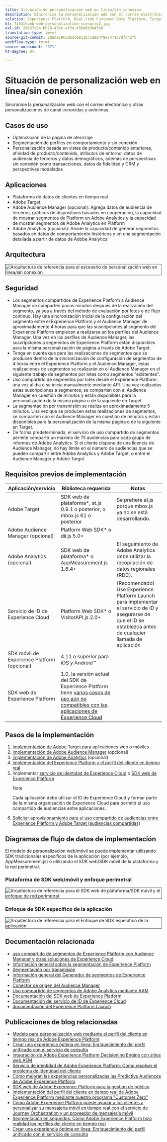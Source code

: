```yaml
---
title: Situación de personalización web en línea/sin conexión
description: Sincronice la personalización web con el correo electrónico y otras personalizaciones de canal conocidas y anónimas.
solution: Experience Platform, Real-time Customer Data Platform, Target, Audience Manager, Analytics, Experience Cloud Services, Data Collection
kt: 7194thumb-web-personalization-scenario2.jpg
exl-id: 29667c0e-bb79-432e-af3a-45bd0b3b43bb
translation-type: tm+mt
source-git-commit: 2daba1965d6dce011bcce924f8e7471d7dfd42fb
workflow-type: tm+mt
source-wordcount: '971'
ht-degree: 0%

---
```


# Situación de personalización web en línea/sin conexión

Sincronice la personalización web con el correo electrónico y otras personalizaciones de canal conocidas y anónimas.

## Casos de uso

* Optimización de la página de aterrizaje
* Segmentación de perfiles en comportamiento y sin conexión
* Personalización basada en vistas de producto/contenido anteriores, afinidad de producto/contenido, atributos de entorno, datos de audiencia de terceros y datos demográficos, además de perspectivas sin conexión como transacciones, datos de fidelidad y CRM y perspectivas modeladas

## Aplicaciones

* Plataforma de datos de clientes en tiempo real
* Adobe Target
* Adobe Audience Manager (opcional): Agrega datos de audiencia de terceros, gráficos de dispositivos basados en cooperación, la capacidad de mostrar segmentos de Platform en Adobe Analytics y la capacidad de mostrar segmentos de Adobe Analytics en Platform
* Adobe Analytics (opcional): Añade la capacidad de generar segmentos basados en datos de comportamiento históricos y en una segmentación detallada a partir de datos de Adobe Analytics

## Arquitectura

<img src="assets/onoff.svg" alt="Arquitectura de referencia para el escenario de personalización web en línea/sin conexión" style="border:1px solid #4a4a4a" />

## Seguridad

* Los segmentos compartidos de Experience Platform a Audience Manager se comparten pocos minutos después de la realización del segmento, ya sea a través del método de evaluación por lotes o de flujo continuo. Hay una sincronización inicial de la configuración del segmento entre el Experience Platform y el Audience Manager de aproximadamente 4 horas para que las suscripciones al segmento del Experience Platform empiecen a realizarse en los perfiles del Audience Manager. Una vez en los perfiles de Audience Manager, las suscripciones a segmentos de Experience Platform están disponibles para la misma personalización de página a través de Adobe Target.
* Tenga en cuenta que para las realizaciones de segmentos que se producen dentro de la sincronización de configuración de segmentos de 4 horas entre el Experience Platform y el Audience Manager, estas realizaciones de segmentos se realizarán en el Audience Manager en el siguiente trabajo de segmentos por lotes como segmentos &quot;existentes&quot;.
* Uso compartido de segmentos por lotes desde el Experience Platform: una vez al día o se inicia manualmente mediante API. Una vez realizadas estas suscripciones a segmentos, se comparten con el Audience Manager en cuestión de minutos y están disponibles para la personalización de la misma página o de la siguiente en Target.
* La segmentación por transmisión se realiza en aproximadamente 5 minutos. Una vez que se producen estas realizaciones de segmentos, se comparten con el Audience Manager en cuestión de minutos y están disponibles para la personalización de la misma página o de la siguiente en Target.
* De forma predeterminada, el servicio de uso compartido de segmentos permite compartir un máximo de 75 audiencias para cada grupo de informes de Adobe Analytics. Si el cliente dispone de una licencia de Audience Manager, no hay límite en el número de audiencias que se pueden compartir entre Adobe Analytics y Adobe Target, o entre el Audience Manager y Adobe Target.

## Requisitos previos de implementación

| Aplicación/servicio | Biblioteca requerida | Notas |
|---|---|---|
| Adobe Target | SDK web de plataforma*, at.js 0.9.1 o posterior, o mbox.js 61 o posterior | Se prefiere at.js porque mbox.js ya no se está desarrollando. |
| Adobe Audience Manager (opcional) | Platform Web SDK* o dil.js 5.0+ |  |
| Adobe Analytics (opcional) | SDK web de plataforma* o AppMeasurement.js 1.6.4+ | El seguimiento de Adobe Analytics debe utilizar la recopilación de datos regionales (RDC). |
| Servicio de ID de Experience Cloud | Platform Web SDK* o VisitorAPI.js 2.0+ | (Recomendado) Use Experience Platform Launch para implementar el servicio de ID y asegurarse de que el ID se establezca antes de cualquier llamada de aplicación |
| SDK móvil de Experience Platform (opcional) | 4.11 o superior para iOS y Android™ |  |
| SDK web de Experience Platform | 1.0, la versión actual del SDK de Experience Platform tiene [varios casos de uso aún no compatibles con las aplicaciones de Experience Cloud](https://github.com/adobe/alloy/projects/5) |  |


## Pasos de la implementación

1. [Implementación de Adobe ](https://experienceleague.adobe.com/docs/target/using/implement-target/implementing-target.html) Target para aplicaciones web o móviles
1. [Implementación de Adobe Audience Manager](https://experienceleague.adobe.com/docs/audience-manager/user-guide/implementation-integration-guides/implement-audience-manager.html)  (opcional)
1. [Implementación de Adobe Analytics](https://experienceleague.adobe.com/docs/analytics/implementation/home.html)   (opcional)
1. [Implementación del Experience Platform y el perfil del cliente en tiempo real](https://experienceleague.adobe.com/docs/platform-learn/getting-started-for-data-architects-and-data-engineers/overview.html)
1. Implementar [servicio de identidad de Experience Cloud](https://experienceleague.adobe.com/docs/id-service/using/implementation/implementation-guides.html) o [SDK web de Experience Platform](https://experienceleague.adobe.com/docs/experience-platform/edge/home.html)
   >[!NOTE]
   >
   >Cada aplicación debe utilizar el ID de Experience Cloud y formar parte de la misma organización de Experience Cloud para permitir el uso compartido de audiencias entre aplicaciones.
1. [Solicitar aprovisionamiento para el uso compartido de audiencias entre Experience Platform y Adobe Target (audiencias compartidas)](https://www.adobe.com/go/audiences)

## Diagramas de flujo de datos de implementación

El modelo de personalización web/móvil se puede implementar utilizando SDK tradicionales específicos de la aplicación (por ejemplo, AppMeasurement.js) o utilizando el SDK web/SDK móvil de la plataforma y la red perimetral.

### Plataforma de SDK web/móvil y enfoque perimetral

<img src="assets/websdkflow.svg" alt="Arquitectura de referencia para el SDK web de plataforma/SDK móvil y el enfoque de red perimetral" style="border:1px solid #4a4a4a" />

### Enfoque de SDK específico de la aplicación

<img src="assets/appsdkflow.png" alt="Arquitectura de referencia para el Enfoque de SDK específico de la aplicación" style="border:1px solid #4a4a4a" />

## Documentación relacionada

* [uso compartido de segmentos de Experience Platform con Audience Manager y otras soluciones de Experience Cloud](https://experienceleague.adobe.com/docs/audience-manager/user-guide/implementation-integration-guides/integration-experience-platform/aam-aep-audience-sharing.html)
* [Información general sobre la segmentación de Experience Platform](https://experienceleague.adobe.com/docs/experience-platform/segmentation/home.html)
* [Segmentación por transmisión](https://experienceleague.adobe.com/docs/experience-platform/segmentation/api/streaming-segmentation.html)
* [Información general del Generador de segmentos de Experience Platform](https://experienceleague.adobe.com/docs/experience-platform/segmentation/ui/overview.html)
* [Conector de origen del Audience Manager](https://experienceleague.adobe.com/docs/experience-platform/sources/connectors/adobe-applications/audience-manager.html)
* [Uso compartido de segmentos de Adobe Analytics mediante AAM](https://experienceleague.adobe.com/docs/analytics/components/segmentation/segmentation-workflow/seg-publish.html)
* [Documentación del SDK web de Experience Platform](https://experienceleague.adobe.com/docs/experience-platform/edge/home.html)
* [Documentación del servicio de ID de Experience Cloud](https://experienceleague.adobe.com/docs/id-service/using/home.html)
* [documentación del Experience Platform Launch](https://experienceleague.adobe.com/docs/launch/using/home.html)

## Publicaciones de blog relacionadas

* [Modelo para personalización web mediante el perfil del cliente en tiempo real de Adobe Experience Platform](https://medium.com/adobetech/blueprint-for-web-personalization-using-adobe-experience-platform-real-time-customer-profile-fef2ce7a4b2f)
* [Crear una experiencia óptima en línea: Enriquecimiento del perfil unificado con el servicio de consulta](https://medium.com/adobetech/build-an-optimal-online-experience-enrich-unified-profile-with-query-service-8027c196ab33)
* [Integración de Adobe Experience Platform Decisioning Engine con sitios web AEM](https://jaeness.medium.com/integrating-adobe-experience-platform-decisioning-engine-with-aem-websites-9c222acd12e2)
* [Servicio de identidad de Adobe Experience Platform: Cómo resolver el problema de identidad del cliente](https://medium.com/adobetech/adobe-experience-platforms-identity-service-how-to-solve-the-customer-identity-conundrum-f95e22d16ea9)
* [Cómo mejoran las experiencias personalizadas las Predictive Audiences de Adobe Experience Platform](https://medium.com/adobetech/how-adobe-experience-platform-predictive-audiences-improves-personalized-experiences-1f75a60cb7a3)
* [SDK web de Adobe Experience Platform para la gestión de público](https://medium.com/adobetech/adobe-experience-platform-web-sdk-for-audience-management-751fa6d063bc)
* [Implementación del perfil del cliente en tiempo real de Adobe Experience Platform mediante nuestro programa &quot;Customer Zero&quot;](https://medium.com/adobetech/implementing-adobe-experience-platform-real-time-customer-profile-through-our-customer-zero-32e7cd952896)
* [Cómo Adobe Experience Platform puede ayudar a los clientes a personalizar su mensajería móvil en tiempo real con el servicio de Journey Orchestration y un proveedor de mensajería móvil](https://medium.com/adobetech/how-adobe-experience-platform-helped-a-client-personalize-their-mobile-messaging-in-real-time-with-7d634aefa098)
* [Segmentación en segundos: Cómo Adobe Experience Platform hizo realidad los perfiles del cliente en tiempo real](https://medium.com/adobetech/segmentation-in-seconds-how-adobe-experience-platform-made-real-time-customer-profiles-a-reality-a7a8552b0847)
* [Crear una experiencia óptima en línea: Enriquecimiento del perfil unificado con el servicio de consulta](https://medium.com/adobetech/build-an-optimal-online-experience-enrich-unified-profile-with-query-service-8027c196ab33)
